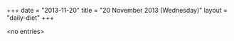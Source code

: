 +++
date = "2013-11-20"
title = "20 November 2013 (Wednesday)"
layout = "daily-diet"
+++

\<no entries\>